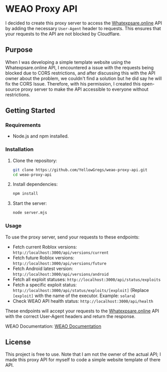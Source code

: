 # WEAO Proxy API

I decided to create this proxy server to access the [Whatexpsare.online](https://whatexpsare.online/) API by adding the necessary `User-Agent` header to requests. This ensures that your requests to the API are not blocked by Cloudflare.

## Purpose

When I was developing a simple template website using the Whatexpsare.online API, I encountered a issue with the requests being blocked due to CORS restrictions, and after discussing this with the API owner about the problem, we couldn't find a solution but he did say he will fix the CORS Issue. Therefore, with his permission, I created this open-source proxy server to make the API accessible to everyone without restrictions.

## Getting Started

### Requirements

- Node.js and npm installed.

### Installation

1. Clone the repository:

    ```sh
    git clone https://github.com/YellowGregs/weao-proxy-api.git
    cd weao-proxy-api
    ```

2. Install dependencies:

    ```sh
    npm install
    ```

3. Start the server:

    ```sh
    node server.mjs
    ```

### Usage

To use the proxy server, send your requests to these endpoints:

- Fetch current Roblox versions: `http://localhost:3000/api/versions/current`
- Fetch future Roblox versions: `http://localhost:3000/api/versions/future`
- Fetch Android latest version: `http://localhost:3000/api/versions/android`
- Fetch all exploit statuses: `http://localhost:3000/api/status/exploits`
- Fetch a specific exploit status: `http://localhost:3000/api/status/exploits/[exploit]` (Replace `[exploit]` with the name of the executor. Example: `solara`)
- Check WEAO API health status: `http://localhost:3000/api/health`

These endpoints will accept your requests to the [Whatexpsare.online](https://whatexpsare.online/) API with the correct User-Agent headers and return the response.

WEAO Documentation: [WEAO Documentation](https://docs.weao.xyz/)

## License

This project is free to use. Note that I am not the owner of the actual API; I made this proxy API for myself to code a simple website template of there API.

